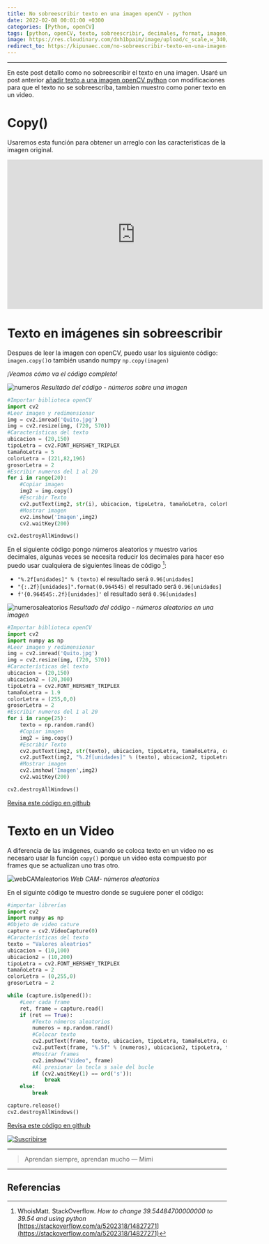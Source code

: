 ```yaml
---
title: No sobreescribir texto en una imagen openCV - python
date: 2022-02-08 00:01:00 +0300
categories: [Python, openCV]
tags: [python, openCV, texto, sobreescribir, decimales, format, imagen, video]
image: https://res.cloudinary.com/dxh1bpaim/image/upload/c_scale,w_340/v1644373548/videoTextoa_g6fhfv.gif
redirect_to: https://kipunaec.com/no-sobreescribir-texto-en-una-imagen-en-python-y-opencv/
---
```


***
En este post detallo como no sobreescribir el texto en una imagen. Usaré un post anterior [añadir texto a una imagen openCV python](../Añadir-texto-a-una-imagen-openCV-python/) con modificaciones para que el texto no se sobreescriba, tambien muestro como poner texto en un video. 

# Copy() 
Usaremos esta función para obtener un arreglo con las caracteristicas de la imagen original.

<div class="embed-container">

<iframe width="586" height="342" src="https://www.youtube.com/embed/6620s-6x6pE" frameborder="0" allow="accelerometer; autoplay; clipboard-write; encrypted-media; gyroscope; picture-in-picture" allowfullscreen>
</iframe>

</div>

# Texto en imágenes sin sobreescribir

Despues de leer la imagen con openCV, puedo usar los siguiente código:
`imagen.copy()`o también usando numpy `np.copy(imagen)`

*¡Veamos cómo va el código completo!*

![numeros](https://res.cloudinary.com/dxh1bpaim/image/upload/c_scale,w_420/v1644363351/kipunaEC/noSobreescribirText/numeros_ykmenp.gif)
_Resultado del código - números sobre una imagen_

```python
#Importar biblioteca openCV
import cv2
#Leer imagen y redimensionar
img = cv2.imread('Quito.jpg')
img = cv2.resize(img, (720, 570))
#Características del texto
ubicacion = (20,150)
tipoLetra = cv2.FONT_HERSHEY_TRIPLEX
tamañoLetra = 5
colorLetra = (221,82,196)
grosorLetra = 2
#Escribir numeros del 1 al 20
for i in range(20):
    #Copiar imagen
    img2 = img.copy()
    #Escribir Texto
    cv2.putText(img2, str(i), ubicacion, tipoLetra, tamañoLetra, colorLetra, grosorLetra)
    #Mostrar imagen
    cv2.imshow('Imagen',img2)
    cv2.waitKey(200)

cv2.destroyAllWindows()
```

En el siguiente código pongo números aleatorios y muestro varios decimales, algunas veces se necesita reducir los decimales para hacer eso puedo usar cualquiera de siguientes lineas de código [^1]:

* `"%.2f[unidades]" % (texto)`  el resultado será `0.96[unidades]`
* `"{:.2f}[unidades]".format(0.964545)` el resultado será `0.96[unidades]`
* `f'{0.964545:.2f}[unidades]'` el resultado será `0.96[unidades]`

![numerosaleatorios](https://res.cloudinary.com/dxh1bpaim/image/upload/c_scale,w_420/v1644365191/kipunaEC/noSobreescribirText/nosobreescribir2_yhdnkv.gif)
_Resultado del código - números aleatorios en una imagen_

```python
#Importar biblioteca openCV
import cv2
import numpy as np
#Leer imagen y redimensionar
img = cv2.imread('Quito.jpg')
img = cv2.resize(img, (720, 570))
#Características del texto
ubicacion = (20,150)
ubicacion2 = (20,300)
tipoLetra = cv2.FONT_HERSHEY_TRIPLEX
tamañoLetra = 1.9
colorLetra = (255,0,0)
grosorLetra = 2
#Escribir numeros del 1 al 20
for i in range(25):
    texto = np.random.rand()
    #Copiar imagen
    img2 = img.copy()
    #Escribir Texto
    cv2.putText(img2, str(texto), ubicacion, tipoLetra, tamañoLetra, colorLetra, grosorLetra)
    cv2.putText(img2, "%.2f[unidades]" % (texto), ubicacion2, tipoLetra, tamañoLetra, colorLetra, grosorLetra)
    #Mostrar imagen
    cv2.imshow('Imagen',img2)
    cv2.waitKey(200)

cv2.destroyAllWindows()
```
<a class="github-button" href="https://github.com/kipunaEc/Python-OpenCV-noSobreescribirTexto.git" data-style="mega">Revisa este código en github</a>
<script async defer src="https://buttons.github.io/buttons.js"></script>

# Texto en un Video 
A diferencia de las imágenes, cuando se coloca texto en un video no es necesaro usar la función `copy()` porque un video esta compuesto por frames que se actualizan uno tras otro. 

![webCAMaleatorios](https://res.cloudinary.com/dxh1bpaim/image/upload/c_scale,w_440/v1644372287/kipunaEC/noSobreescribirText/videoTexto_j6fjvz.gif)
_Web CAM- números aleatorios_


En el siguinte código te muestro donde se suguiere poner el código:
```python
#importar librerías
import cv2
import numpy as np
#Objeto de video cature
capture = cv2.VideoCapture(0)
#Características del texto
texto = "Valores aleatrios"
ubicacion = (10,100)
ubicacion2 = (10,200)
tipoLetra = cv2.FONT_HERSHEY_TRIPLEX
tamañoLetra = 2
colorLetra = (0,255,0)
grosorLetra = 2

while (capture.isOpened()):
    #Leer cada frame
    ret, frame = capture.read()
    if (ret == True):
        #Texto números aleatorios
        numeros = np.random.rand()
        #Colocar texto
        cv2.putText(frame, texto, ubicacion, tipoLetra, tamañoLetra, colorLetra, grosorLetra)
        cv2.putText(frame, "%.5f" % (numeros), ubicacion2, tipoLetra, tamañoLetra, colorLetra, grosorLetra)
        #Mostrar frames
        cv2.imshow("Video", frame)
        #Al presionar la tecla s sale del bucle
        if (cv2.waitKey(1) == ord('s')):
            break
    else:
        break

capture.release()
cv2.destroyAllWindows()
```

<a class="github-button" href="https://github.com/kipunaEc/Python-openCV-TextoVideo.git" data-style="mega">Revisa este código en github</a>
<script async defer src="https://buttons.github.io/buttons.js"></script>

[Gif]: https://res.cloudinary.com/dxh1bpaim/image/upload/c_scale,w_728/v1633444807/kipunaEC/gifs/patricio5_h2janv.gif
[suscribirse]: https://www.youtube.com/channel/UCLHyReaGzfUcaiGoEN5jXEA "Clic para suscribirse en youtube"
[![Suscribirse][Gif]][suscribirse]

***

> Aprendan siempre, aprendan mucho — Mimi

***


## Referencias

[^1]: WhoisMatt. StackOverflow. *How to change 39.54484700000000 to 39.54 and using python* [https://stackoverflow.com/a/5202318/14827271](https://stackoverflow.com/a/5202318/14827271)
